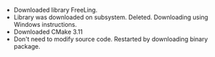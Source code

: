 + Downloaded library FreeLing. 
+ Library was downloaded on subsystem. Deleted. Downloading using Windows instructions.
+ Downloaded CMake 3.11
+ Don't need to modify source code. Restarted by downloading binary package.
